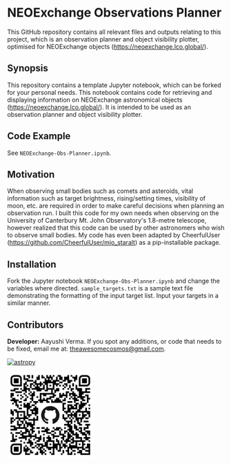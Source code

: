 # NEOExchange Observations Planner
This GitHub repository contains all relevant files and outputs relating to this project, which is an observation planner and object visibility plotter, optimised for NEOExchange objects (https://neoexchange.lco.global/).

## Synopsis

This repository contains a template Jupyter notebook, which can be forked for your personal needs. This notebook contains code for retrieving and displaying information on NEOExchange astronomical objects (https://neoexchange.lco.global/). It is intended to be used as an observation planner and object visibility plotter.

## Code Example

See `NEOExchange-Obs-Planner.ipynb`.

## Motivation

When observing small bodies such as comets and asteroids, vital information such as target brightness, rising/setting times, visibility of moon, etc. are required in order to make careful decisions when planning an observation run. I built this code for my own needs when observing on the University of Canterbury Mt. John Observatory's 1.8-metre telescope, however realized that this code can be used by other astronomers who wish to observe small bodies. My code has even been adapted by CheerfulUser (https://github.com/CheerfulUser/mjo_staralt) as a pip-installable package.

## Installation

Fork the Jupyter notebook `NEOExchange-Obs-Planner.ipynb` and change the variables where directed.
`sample_targets.txt` is a sample text file demonstrating the formatting of the input target list. Input your targets in a similar manner.

## Contributors

**Developer:** Aayushi Verma. If you spot any additions, or code that needs to be fixed, email me at: theawesomecosmos@gmail.com.

[![astropy](http://img.shields.io/badge/powered%20by-AstroPy-orange.svg?style=flat)](http://www.astropy.org/)

<img src="Misc/obs_planner_qr_code.png" alt="drawing" width="200"/>

<!-- ![QR Code to this repository](https://github.com/awesomecosmos/NEOExchange-Observations-Planner/blob/main/Misc/obs_planner_qr_code.png?raw=true =20x) -->
